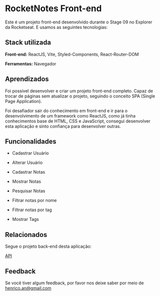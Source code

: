 
# RocketNotes Front-end

Este é um projeto front-end desenvolvido durante o Stage 09 no Explorer da Rocketseat. E usamos as seguintes tecnologias:

## Stack utilizada

**Front-end:** ReactJS, Vite, Styled-Components, React-Router-DOM

**Ferramentas:** Navegador


## Aprendizados

Foi possível desenvolver e criar um projeto front-end completo. Capaz de trocar de páginas sem atualizar o projeto, seguindo o conceito SPA (Single Page Application).

Foi desafiador sair do conhecimento em front-end e ir para o desenvolvimento de um framework como ReactJS, como já tinha conhecimentos base de HTML, CSS e JavaScript, consegui desenvolver esta aplicação e sinto confiança para desenvolver outras.


## Funcionalidades

- Cadastrar Usuário
- Alterar Usuário


- Cadastrar Notas
- Mostrar Notas
- Pesquisar Notas
- Filtrar notas por nome
- Filtrar notas por tag

  
- Mostrar Tags
 
## Relacionados

Segue o projeto back-end desta aplicação:

[API](https://github.com/HenricoAngolera/api)


## Feedback

Se você tiver algum feedback, por favor nos deixe saber por meio de henrico.an@gmail.com

